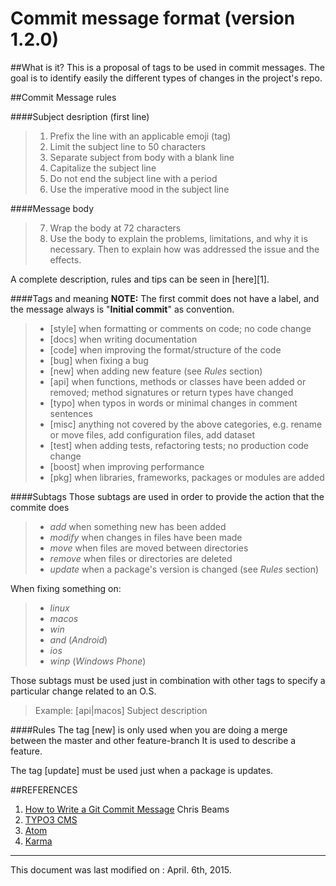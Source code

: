 Commit message format (version 1.2.0)
===================

##What is it?
This is a proposal of tags to be used in commit messages. The goal is to identify easily the different types of changes in the project's repo.

##Commit Message rules

####Subject desription (first line)
>1. Prefix the line with an applicable emoji (tag)
>2. Limit the subject line to 50 characters
>3. Separate subject from body with a blank line
>4. Capitalize the subject line
>5. Do not end the subject line with a period
>6. Use the imperative mood in the subject line

####Message body
>7. Wrap the body at 72 characters
>8. Use the body to explain the problems, limitations, and why it is necessary. Then to explain how was addressed the issue and the effects.

A complete description, rules and tips can be seen in [here][1].

####Tags and meaning
**NOTE:** The first commit does not have a label, and the message always is "**Initial commit**" as convention.

>* [style] when formatting or comments on code; no code change
>* [docs] when writing documentation
>* [code] when improving the format/structure of the code
>* [bug] when fixing a bug
>* [new] when adding new feature (see *Rules* section)
>* [api] when functions, methods or classes have been added or removed; method signatures or return types have changed
>* [typo] when typos in words or minimal changes in comment sentences
>* [misc] anything not covered by the above categories, e.g. rename or move files, add configuration files, add dataset
>* [test] when adding tests, refactoring tests; no production code change
>* [boost] when improving performance
>* [pkg] when libraries, frameworks, packages  or modules are added

####Subtags
Those subtags are used in order to provide the action that the commite does
>* *add* when something new has been added
>* *modify* when changes in files have been made
>* *move* when files are moved between directories
>* *remove* when files or directories are deleted
>* *update* when a package's version is changed (see *Rules* section)

When fixing something on:
>* *linux*
>* *macos*
>* *win*
>* *and* (*Android*)
>* *ios*
>* *winp* (*Windows Phone*)

Those subtags must be used just in combination with other tags to specify a particular change related to an O.S.
>Example:
>  [api|macos] Subject description

####Rules
The tag [new] is only used when you are doing a merge between the master and other feature-branch It is used to describe a feature.

The tag [update] must be used just when a package is updates.

##REFERENCES

1. [How to Write a Git Commit Message](http://chris.beams.io/posts/git-commit/#why-not-how) Chris Beams
2. [TYPO3 CMS](http://wiki.typo3.org/CommitMessage_Format_(Git))
3. [Atom](https://atom.io/docs/v0.186.0/contributing)
4. [Karma](http://karma-runner.github.io/0.8/dev/git-commit-msg.html)

-------------
This document was last modified on : April. 6th, 2015.
